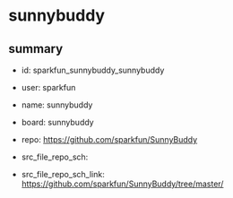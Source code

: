 # sunnybuddy
 
## summary 
* id: sparkfun_sunnybuddy_sunnybuddy
* user: sparkfun
* name: sunnybuddy
* board: sunnybuddy
* repo: https://github.com/sparkfun/SunnyBuddy



* src_file_repo_sch: 
* src_file_repo_sch_link: https://github.com/sparkfun/SunnyBuddy/tree/master/






